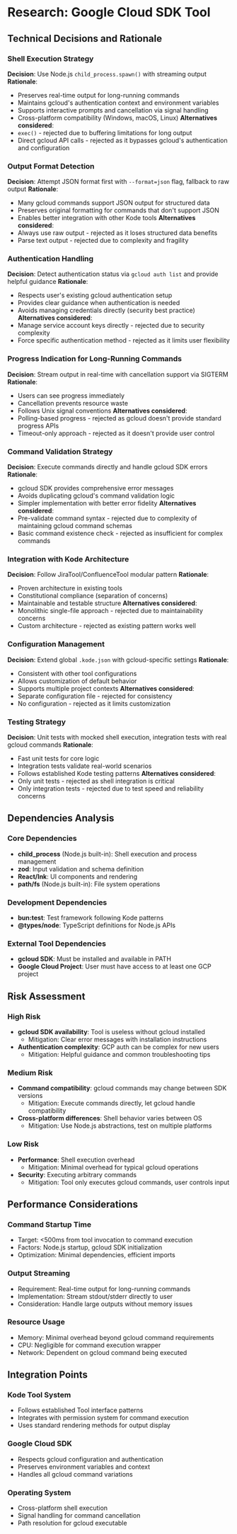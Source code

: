 # Research: Google Cloud SDK Tool

## Technical Decisions and Rationale

### Shell Execution Strategy
**Decision**: Use Node.js `child_process.spawn()` with streaming output
**Rationale**: 
- Preserves real-time output for long-running commands
- Maintains gcloud's authentication context and environment variables
- Supports interactive prompts and cancellation via signal handling
- Cross-platform compatibility (Windows, macOS, Linux)
**Alternatives considered**: 
- `exec()` - rejected due to buffering limitations for long output
- Direct gcloud API calls - rejected as it bypasses gcloud's authentication and configuration

### Output Format Detection
**Decision**: Attempt JSON format first with `--format=json` flag, fallback to raw output
**Rationale**:
- Many gcloud commands support JSON output for structured data
- Preserves original formatting for commands that don't support JSON
- Enables better integration with other Kode tools
**Alternatives considered**:
- Always use raw output - rejected as it loses structured data benefits
- Parse text output - rejected due to complexity and fragility

### Authentication Handling
**Decision**: Detect authentication status via `gcloud auth list` and provide helpful guidance
**Rationale**:
- Respects user's existing gcloud authentication setup
- Provides clear guidance when authentication is needed
- Avoids managing credentials directly (security best practice)
**Alternatives considered**:
- Manage service account keys directly - rejected due to security complexity
- Force specific authentication method - rejected as it limits user flexibility

### Progress Indication for Long-Running Commands
**Decision**: Stream output in real-time with cancellation support via SIGTERM
**Rationale**:
- Users can see progress immediately
- Cancellation prevents resource waste
- Follows Unix signal conventions
**Alternatives considered**:
- Polling-based progress - rejected as gcloud doesn't provide standard progress APIs
- Timeout-only approach - rejected as it doesn't provide user control

### Command Validation Strategy
**Decision**: Execute commands directly and handle gcloud SDK errors
**Rationale**:
- gcloud SDK provides comprehensive error messages
- Avoids duplicating gcloud's command validation logic
- Simpler implementation with better error fidelity
**Alternatives considered**:
- Pre-validate command syntax - rejected due to complexity of maintaining gcloud command schemas
- Basic command existence check - rejected as insufficient for complex commands

### Integration with Kode Architecture
**Decision**: Follow JiraTool/ConfluenceTool modular pattern
**Rationale**:
- Proven architecture in existing tools
- Constitutional compliance (separation of concerns)
- Maintainable and testable structure
**Alternatives considered**:
- Monolithic single-file approach - rejected due to maintainability concerns
- Custom architecture - rejected as existing pattern works well

### Configuration Management
**Decision**: Extend global `.kode.json` with gcloud-specific settings
**Rationale**:
- Consistent with other tool configurations
- Allows customization of default behavior
- Supports multiple project contexts
**Alternatives considered**:
- Separate configuration file - rejected for consistency
- No configuration - rejected as it limits customization

### Testing Strategy
**Decision**: Unit tests with mocked shell execution, integration tests with real gcloud commands
**Rationale**:
- Fast unit tests for core logic
- Integration tests validate real-world scenarios
- Follows established Kode testing patterns
**Alternatives considered**:
- Only unit tests - rejected as shell integration is critical
- Only integration tests - rejected due to test speed and reliability concerns

## Dependencies Analysis

### Core Dependencies
- **child_process** (Node.js built-in): Shell execution and process management
- **zod**: Input validation and schema definition
- **React/Ink**: UI components and rendering
- **path/fs** (Node.js built-in): File system operations

### Development Dependencies
- **bun:test**: Test framework following Kode patterns
- **@types/node**: TypeScript definitions for Node.js APIs

### External Tool Dependencies
- **gcloud SDK**: Must be installed and available in PATH
- **Google Cloud Project**: User must have access to at least one GCP project

## Risk Assessment

### High Risk
- **gcloud SDK availability**: Tool is useless without gcloud installed
  - Mitigation: Clear error messages with installation instructions
- **Authentication complexity**: GCP auth can be complex for new users
  - Mitigation: Helpful guidance and common troubleshooting tips

### Medium Risk
- **Command compatibility**: gcloud commands may change between SDK versions
  - Mitigation: Execute commands directly, let gcloud handle compatibility
- **Cross-platform differences**: Shell behavior varies between OS
  - Mitigation: Use Node.js abstractions, test on multiple platforms

### Low Risk
- **Performance**: Shell execution overhead
  - Mitigation: Minimal overhead for typical gcloud operations
- **Security**: Executing arbitrary commands
  - Mitigation: Tool only executes gcloud commands, user controls input

## Performance Considerations

### Command Startup Time
- Target: <500ms from tool invocation to command execution
- Factors: Node.js startup, gcloud SDK initialization
- Optimization: Minimal dependencies, efficient imports

### Output Streaming
- Requirement: Real-time output for long-running commands
- Implementation: Stream stdout/stderr directly to user
- Consideration: Handle large outputs without memory issues

### Resource Usage
- Memory: Minimal overhead beyond gcloud command requirements
- CPU: Negligible for command execution wrapper
- Network: Dependent on gcloud command being executed

## Integration Points

### Kode Tool System
- Follows established Tool interface patterns
- Integrates with permission system for command execution
- Uses standard rendering methods for output display

### Google Cloud SDK
- Respects gcloud configuration and authentication
- Preserves environment variables and context
- Handles all gcloud command variations

### Operating System
- Cross-platform shell execution
- Signal handling for command cancellation
- Path resolution for gcloud executable
